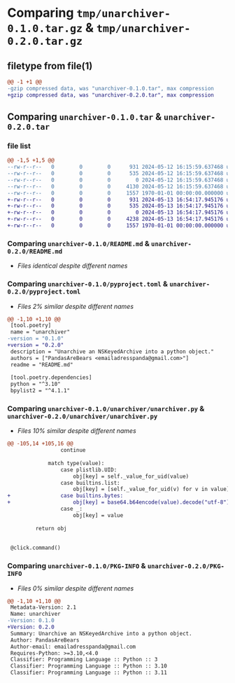 # Comparing `tmp/unarchiver-0.1.0.tar.gz` & `tmp/unarchiver-0.2.0.tar.gz`

## filetype from file(1)

```diff
@@ -1 +1 @@
-gzip compressed data, was "unarchiver-0.1.0.tar", max compression
+gzip compressed data, was "unarchiver-0.2.0.tar", max compression
```

## Comparing `unarchiver-0.1.0.tar` & `unarchiver-0.2.0.tar`

### file list

```diff
@@ -1,5 +1,5 @@
--rw-r--r--   0        0        0      931 2024-05-12 16:15:59.637468 unarchiver-0.1.0/README.md
--rw-r--r--   0        0        0      535 2024-05-12 16:15:59.637468 unarchiver-0.1.0/pyproject.toml
--rw-r--r--   0        0        0        0 2024-05-12 16:15:59.637468 unarchiver-0.1.0/unarchiver/__init__.py
--rw-r--r--   0        0        0     4130 2024-05-12 16:15:59.637468 unarchiver-0.1.0/unarchiver/unarchiver.py
--rw-r--r--   0        0        0     1557 1970-01-01 00:00:00.000000 unarchiver-0.1.0/PKG-INFO
+-rw-r--r--   0        0        0      931 2024-05-13 16:54:17.945176 unarchiver-0.2.0/README.md
+-rw-r--r--   0        0        0      535 2024-05-13 16:54:17.945176 unarchiver-0.2.0/pyproject.toml
+-rw-r--r--   0        0        0        0 2024-05-13 16:54:17.945176 unarchiver-0.2.0/unarchiver/__init__.py
+-rw-r--r--   0        0        0     4238 2024-05-13 16:54:17.945176 unarchiver-0.2.0/unarchiver/unarchiver.py
+-rw-r--r--   0        0        0     1557 1970-01-01 00:00:00.000000 unarchiver-0.2.0/PKG-INFO
```

### Comparing `unarchiver-0.1.0/README.md` & `unarchiver-0.2.0/README.md`

 * *Files identical despite different names*

### Comparing `unarchiver-0.1.0/pyproject.toml` & `unarchiver-0.2.0/pyproject.toml`

 * *Files 2% similar despite different names*

```diff
@@ -1,10 +1,10 @@
 [tool.poetry]
 name = "unarchiver"
-version = "0.1.0"
+version = "0.2.0"
 description = "Unarchive an NSKeyedArchive into a python object."
 authors = ["PandasAreBears <emailadresspanda@gmail.com>"]
 readme = "README.md"
 
 [tool.poetry.dependencies]
 python = "^3.10"
 bpylist2 = "^4.1.1"
```

### Comparing `unarchiver-0.1.0/unarchiver/unarchiver.py` & `unarchiver-0.2.0/unarchiver/unarchiver.py`

 * *Files 10% similar despite different names*

```diff
@@ -105,14 +105,16 @@
                 continue
 
             match type(value):
                 case plistlib.UID:
                     obj[key] = self._value_for_uid(value)
                 case builtins.list:
                     obj[key] = [self._value_for_uid(v) for v in value]
+                case builtins.bytes:
+                    obj[key] = base64.b64encode(value).decode("utf-8")
                 case _:
                     obj[key] = value
 
         return obj
 
 
 @click.command()
```

### Comparing `unarchiver-0.1.0/PKG-INFO` & `unarchiver-0.2.0/PKG-INFO`

 * *Files 0% similar despite different names*

```diff
@@ -1,10 +1,10 @@
 Metadata-Version: 2.1
 Name: unarchiver
-Version: 0.1.0
+Version: 0.2.0
 Summary: Unarchive an NSKeyedArchive into a python object.
 Author: PandasAreBears
 Author-email: emailadresspanda@gmail.com
 Requires-Python: >=3.10,<4.0
 Classifier: Programming Language :: Python :: 3
 Classifier: Programming Language :: Python :: 3.10
 Classifier: Programming Language :: Python :: 3.11
```

